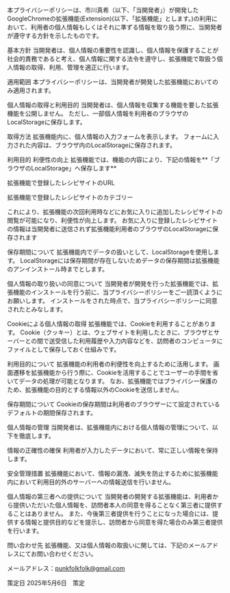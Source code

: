 本プライバシーポリシーは、市川真希（以下、「当開発者」）が開発したGoogleChromeの拡張機能(Extension)(以下、「拡張機能」とします。)の利用において、利用者の個人情報もしくはそれに準ずる情報を取り扱う際に、当開発者が遵守する方針を示したものです。

基本方針
当開発者は、個人情報の重要性を認識し、個人情報を保護することが社会的責務であると考え、個人情報に関する法令を遵守し、拡張機能で取扱う個人情報の取得、利用、管理を適正に行います。

適用範囲
本プライバシーポリシーは、当開発者が開発した拡張機能においてのみ適用されます。

個人情報の取得と利用目的
当開発者は、個人情報を収集する機能を要した拡張機能を公開しません。
ただし、一部個人情報を利用者のブラウザのLocalStorageに保存します。

取得方法
拡張機能内に、個人情報の入力フォームを表示します。
フォームに入力された内容は、ブラウザ内のLocalStorageに保存されます。

利用目的
利便性の向上
拡張機能では、機能の内容により、下記の情報を**「ブラウザのLocalStorage」へ保存します**

拡張機能で登録したレシピサイトのURL

拡張機能で登録したレシピサイトのカテゴリー

これにより、拡張機能の次回利用時などにお気に入りに追加したレシピサイトの閲覧が可能になり、利便性が向上します。
お気に入りに登録したレシピサイトの情報は当開発者に送信されず拡張機能利用者のブラウザのLocalStorageに保存されます

保存期間について
拡張機能内でデータの扱いとして、LocalStorageを使用します。
LocalStorageには保存期間が存在しないためデータの保存期間は拡張機能のアンインストール時までとします。

個人情報の取り扱いの同意について
当開発者が開発を行った拡張機能では、拡張機能のインストールを行う前に、当プライバシーポリシーをご一読頂くようにお願いします。
インストールをされた時点で、当プライバシーポリシーに同意されたとみなします。

Cookieによる個人情報の取得
拡張機能では、Cookieを利用することがあります。
Cookie（クッキー）とは、ウェブサイトを利用したときに、ブラウザとサーバーとの間で送受信した利用履歴や入力内容などを、訪問者のコンピュータにファイルとして保存しておく仕組みです。

利用目的について
拡張機能の利用者の利便性を向上するために活用します。
画面遷移を拡張機能から行う際に、Cookieを活用することでユーザーの手間を省いてデータの処理が可能となります。
なお、拡張機能ではプライバシー保護のため、拡張機能の目的とする情報以外のCookieを送信しません。

保存期間について
Cookieの保存期間は利用者のブラウザーにて設定されているデフォルトの期間保存されます。

個人情報の管理
当開発者は、拡張機能内における個人情報の管理について、以下を徹底します。

情報の正確性の確保
利用者が入力したデータにおいて、常に正しい情報を保持します。

安全管理措置
拡張機能において、情報の漏洩、滅失を防止するために拡張機能内において利用目的外のサーバーへの情報送信を行いません。

個人情報の第三者への提供について
当開発者の開発する拡張機能は、利用者から提供いただいた個人情報を、訪問者本人の同意を得ることなく第三者に提供することはありません。
また、今後第三者提供を行うことになった場合には、提供する情報と提供目的などを提示し、訪問者から同意を得た場合のみ第三者提供を行います。

問い合わせ先
拡張機能、又は個人情報の取扱いに関しては、下記のメールアドレスにてお問い合わせください。

メールアドレス：punkfolkfolk@gmail.com

策定日
2025年5月6日　策定
